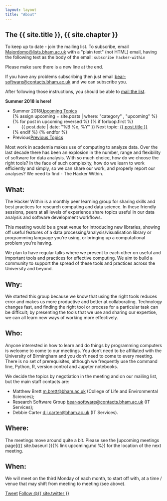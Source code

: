 ```yaml
---
layout: layout
title: "About"
---
```


<!-- You can edit this whole page, remove it, or use it as basis for any non-post pages you have. -->
<section class="content">

# The {{ site.title }}, {{ site.chapter }}

To keep up to date - join the mailing list.  To subscribe, email
[Majordomo@lists.bham.ac.uk](Majordomo@lists.bham.ac.uk) with a "plain text"
(not HTML) email, having the following text as the body of the email:
`subscribe hacker-within`

Please make sure there is a new line at the end.

If you have any problems subscribing then just email
[bear-software@contacts.bham.ac.uk](bear-software@contacts.bham.ac.uk) and we
can subscribe you.

After following those instructions, you should be able to [mail the
list](mailto:hacker-within@lists.bham.ac.uk).

<b>Summer 2018 is here!</b>

<ul class="listing">
<li>
<span>Summer 2018</span><a href="{{ site.url }}/upcoming.html">Upcoming Topics</a>
</li>
  {% assign upcoming = site.posts | where: "category" , "upcoming" %}
  {% for post in upcoming reversed %}
    {% if forloop.first %}
	<li style="text-indent: 2em;">
		<span>{{ post.date | date: "%B %e, %Y" }}</span> Next topic: <a href="{{ site.url }}{{ post.url }}">{{ post.title }}</a>
	</li>
    {% endif %}
  {% endfor %}
<li>
<span>Previous</span><a href="{{ site.url }}/previous.html">Previous Topics</a>
</li>
</ul>

Most work in academia makes use of computing to analyze data.   Over the last decade there has been an explosion in the number, range and flexibility of software for data analysis.   With so much choice, how do we choose the right tools?  In the face of such complexity, how do we learn to work efficiently and simply, so we can share our work, and properly report our analyses?   We need to find - The Hacker Within.

## What:

The Hacker Within is a monthly peer learning group for sharing skills and best practices for research computing and data science. In these friendly sessions, peers at all levels of experience share topics useful in our data analysis and software development workflows.

This meeting would be a great venue for introducing new libraries, showing off useful features of a data processing/analysis/visualisation library or programming language you’re using, or bringing up a computational problem you’re having.

We plan to have regular talks where we present to each other on useful and important tools and practices for effective computing.  We aim to build a community to support the spread of these tools and practices across the University and beyond.

## Why:

We started this group because we know that using the right tools reduces error and makes us more productive and better at collaborating.  Technology changes fast, and finding the right tool or process for a particular task can be difficult; by presenting the tools that we use and sharing our expertise, we can all learn new ways of working more effectively.


## Who:

Anyone interested in how to learn and do things by programming computers is welcome to come to our meetings. You don’t need to be affiliated with the University of Birmingham and you don’t need to come to every meeting. There is no set of prerequisites, although we frequently use the command line, Python, R, version control and Jupyter notebooks.

We decide the topics by negotiation in the meeting and on our mailing list, but the main staff contacts are:

* Matthew Brett [m.brett@bham.ac.uk](m.brett@bham.ac.uk) (College of Life and
  Environmental Sciences);
* Research Software Group [bear-software@contacts.bham.ac.uk](bear-software@contacts.bham.ac.uk) (IT Services);
* Debbie Carter [d.j.carter@bham.ac.uk](d.j.carter@bham.ac.uk) (IT Services).

## Where:

The meetings move around quite a bit.  Please see the [upcoming meetings
page]({{ site.baseurl }}{% link upcoming.md %}) for the location of the next
meeting.

## When:

We will meet on the third Monday of each month, to start off with, at a time /
venue that may shift from meeting to meeting (see above).

<a href="http://twitter.com/share" class="twitter-share-button" data-count="none" data-via="{{ site.twitter }}">Tweet</a>
<a href="http://twitter.com/{{ site.twitter }}" class="twitter-follow-button" data-show-count="false">Follow @{{ site.twitter }}</a>
<script src="http://platform.twitter.com/widgets.js" type="text/javascript"></script>
</section>
